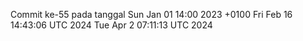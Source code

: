 Commit ke-55 pada tanggal Sun Jan 01 14:00 2023 +0100
Fri Feb 16 14:43:06 UTC 2024
Tue Apr  2 07:11:13 UTC 2024
